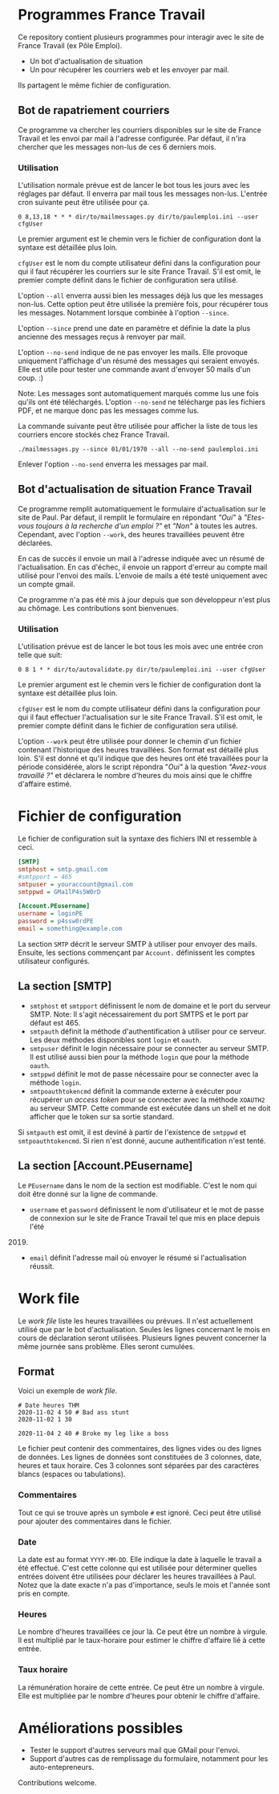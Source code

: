 # Programmes France Travail

Ce repository contient plusieurs programmes pour interagir avec le site de
France Travail (ex Pôle Emploi).
- Un bot d'actualisation de situation
- Un pour récupérer les courriers web et les envoyer par mail.

Ils partagent le même fichier de configuration.

## Bot de rapatriement courriers

Ce programme va chercher les courriers disponibles sur le site de France
Travail et les envoi par mail à l'adresse configurée. Par défaut, il n'ira
chercher que les messages non-lus de ces 6 derniers mois.

### Utilisation

L'utilisation normale prévue est de lancer le bot tous les jours avec les
réglages par défaut. Il enverra par mail tous les messages non-lus. L'entrée
cron suivante peut être utilisée pour ça.

    0 8,13,18 * * * dir/to/mailmessages.py dir/to/paulemploi.ini --user cfgUser

Le premier argument est le chemin vers le fichier de configuration dont la
syntaxe est détaillée plus loin.

`cfgUser` est le nom du compte utilisateur défini dans la configuration pour
qui il faut récupérer les courriers sur le site France Travail. S'il est omit,
le premier compte définit dans le fichier de configuration sera utilisé.

L'option `--all` enverra aussi bien les messages déjà lus que les messages
non-lus. Cette option peut être utilisée la première fois, pour récupérer tous
les messages. Notamment lorsque combinée à l'option `--since`.

L'option `--since` prend une date en paramètre et définie la date la plus
ancienne des messages reçus à renvoyer par mail.

L'option `--no-send` indique de ne pas envoyer les mails. Elle provoque
uniquement l'affichage d'un résumé des messages qui seraient envoyés. Elle est
utile pour tester une commande avant d'envoyer 50 mails d'un coup. :)

Note: Les messages sont automatiquement marqués comme lus une fois qu'ils ont
été téléchargés. L'option `--no-send` ne télécharge pas les fichiers PDF, et ne
marque donc pas les messages comme lus.

La commande suivante peut être utilisée pour afficher la liste de tous les
courriers encore stockés chez France Travail.

    ./mailmessages.py --since 01/01/1970 --all --no-send paulemploi.ini

Enlever l'option `--no-send` enverra les messages par mail.

## Bot d'actualisation de situation France Travail

Ce programme remplit automatiquement le formulaire d'actualisation sur le site
de Paul. Par défaut, il remplit le formulaire en répondant *"Oui"* à
*"Etes-vous toujours à la recherche d'un emploi ?"* et *"Non"* à toutes les
autres. Cependant, avec l'option `--work`, des heures travaillées peuvent être
déclarées.

En cas de succès il envoie un mail à l'adresse indiquée avec un résumé de
l'actualisation. En cas d'échec, il envoie un rapport d'erreur au compte mail
utilisé pour l'envoi des mails. L'envoie de mails a été testé uniquement avec
un compte gmail.

Ce programme n'a pas été mis à jour depuis que son développeur n'est plus au
chômage. Les contributions sont bienvenues.

### Utilisation

L'utilisation prévue est de lancer le bot tous les mois avec une entrée cron
telle que suit:

    0 8 1 * * dir/to/autovalidate.py dir/to/paulemploi.ini --user cfgUser

Le premier argument est le chemin vers le fichier de configuration dont la
syntaxe est détaillée plus loin.

`cfgUser` est le nom du compte utilisateur défini dans la configuration pour
qui il faut effectuer l'actualisation sur le site France Travail. S'il est omit,
le premier compte définit dans le fichier de configuration sera utilisé.

L'option `--work` peut être utilisée pour donner le chemin d'un fichier
contenant l'historique des heures travaillées. Son format est détaillé plus
loin. S'il est donné et qu'il indique que des heures ont été travaillées pour
la période considérée, alors le script répondra "*Oui"* à la question
*"Avez-vous travaillé ?"* et déclarera le nombre d'heures du mois ainsi que le
chiffre d'affaire estimé.

# Fichier de configuration

Le fichier de configuration suit la syntaxe des fichiers INI et ressemble à
ceci.

```ini
[SMTP]
smtphost = smtp.gmail.com
#smtpport = 465
smtpuser = youraccount@gmail.com
smtppwd = GMa1lP4s5W0rD

[Account.PEusername]
username = loginPE
password = p4ssw0rdPE
email = something@example.com
```

La section `SMTP` décrit le serveur SMTP à utiliser pour envoyer des mails.
Ensuite, les sections commençant par `Account.` définissent les comptes
utilisateur configurés.

## La section [SMTP]
- `smtphost` et `smtpport` définissent le nom de domaine et le port du serveur
  SMTP. Note: Il s'agit nécessairement du port SMTPS et le port par défaut est
  465.
- `smtpauth` définit la méthode d'authentification à utiliser pour ce serveur.
Les deux méthodes disponibles sont `login` et `oauth`.
- `smtpuser` définit le login nécessaire pour se connecter au serveur SMTP. Il
est utilisé aussi bien pour la méthode `login` que pour la méthode `oauth`.
- `smtppwd` définit le mot de passe nécessaire pour se connecter avec la
méthode `login`.
- `smtpoauthtokencmd` définit la commande externe à exécuter pour récupérer un
*access token* pour se connecter avec la méthode `XOAUTH2` au serveur SMTP.
Cette commande est exécutée dans un shell et ne doit afficher que le token sur
sa sortie standard.

Si `smtpauth` est omit, il est deviné à partir de l'existence de `smtppwd` et
`smtpoauthtokencmd`. Si rien n'est donné, aucune authentification n'est tenté.

## La section [Account.PEusername]
Le `PEusername` dans le nom de la section est modifiable. C'est le nom qui doit
être donné sur la ligne de commande.

- `username` et `password` définissent le nom d'utilisateur et le mot de passe
de connexion sur le site de France Travail tel que mis en place depuis l'été
2019.
- `email` définit l'adresse mail où envoyer le résumé si l'actualisation
  réussit.

# Work file

Le *work file* liste les heures travaillées ou prévues. Il n'est actuellement
utilisé que par le bot d'actualisation. Seules les lignes concernant le mois en
cours de déclaration seront utilisées. Plusieurs lignes peuvent concerner la
même journée sans problème. Elles seront cumulées.

## Format

Voici un exemple de *work file*.
```
# Date heures THM
2020-11-02 4 50 # Bad ass stunt
2020-11-02 1 30

2020-11-04 2 40 # Broke my leg like a boss
```

Le fichier peut contenir des commentaires, des lignes vides ou des lignes de
données.  Les lignes de données sont constituées de 3 colonnes, date, heures et
taux horaire. Ces 3 colonnes sont séparées par des caractères blancs (espaces
ou tabulations).

### Commentaires
Tout ce qui se trouve après un symbole `#` est ignoré. Ceci peut être utilisé
pour ajouter des commentaires dans le fichier.

### Date
La date est au format `YYYY-MM-DD`. Elle indique la date à laquelle le travail
a été effectué. C'est cette colonne qui est utilisée pour déterminer quelles
entrées doivent être utilisées pour déclarer les heures travaillées à Paul.
Notez que la date exacte n'a pas d'importance, seuls le mois et l'année sont
pris en compte.

### Heures
Le nombre d'heures travaillées ce jour là. Ce peut être un nombre à virgule. Il
est multiplié par le taux-horaire pour estimer le chiffre d'affaire lié à cette
entrée.

### Taux horaire
La rémunération horaire de cette entrée. Ce peut être un nombre à virgule. Elle
est multipliée par le nombre d'heures pour obtenir le chiffre d'affaire.

# Améliorations possibles

- Tester le support d'autres serveurs mail que GMail pour l'envoi.
- Support d'autres cas de remplissage du formulaire, notamment pour les
  auto-entepreneurs.

Contributions welcome.
